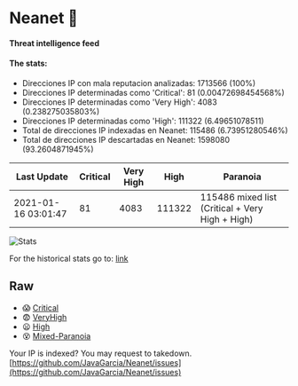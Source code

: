 # Neanet :hocho:
#### Threat intelligence feed
#### The stats:

- Direcciones IP con mala reputacion analizadas: 1713566 (100%)
- Direcciones IP determinadas como 'Critical':  81 (0.00472698454568%)
- Direcciones IP determinadas como 'Very High':  4083 (0.238275035803%)
- Direcciones IP determinadas como 'High':  111322 (6.49651078511)
- Total de direcciones IP indexadas en Neanet:  115486 (6.73951280546%)
- Total de direcciones IP descartadas en Neanet:  1598080 (93.2604871945%)

| Last Update | Critical | Very High | High | Paranoia |
| --- | --- | --- | --- | --- |
| 2021-01-16 03:01:47 | 81 | 4083 | 111322 | 115486 mixed list (Critical + Very High + High)|

![Stats](https://docs.google.com/spreadsheets/d/e/2PACX-1vSnaNMIXVabIpDJjufMlzH7poXnshF3mgd8Is1g9ytUEzVsP5my4Trn8f-xkoLLQ38xpL3HtmUexLo6/pubchart?oid=501124687&format=image)

For the historical stats go to: [link](/stats.csv)
## Raw
- :scream: [Critical](https://raw.githubusercontent.com/JavaGarcia/Neanet/master/blacklists/neanet_critical.txt)
- :fearful: [VeryHigh](https://raw.githubusercontent.com/JavaGarcia/Neanet/master/blacklists/neanet_veryHigh.txtt)
- :frowning: [High](https://raw.githubusercontent.com/JavaGarcia/Neanet/master/blacklists/neanet_high.txt)
- :dizzy_face: [Mixed-Paranoia](https://raw.githubusercontent.com/JavaGarcia/Neanet/master/blacklists/neanet_all.txt)


Your IP is indexed? You may request to takedown. [https://github.com/JavaGarcia/Neanet/issues](https://github.com/JavaGarcia/Neanet/issues)









































































































































































































































































































































































































































































































































































































































































































































































































































































































































































































































































































































































































































































































































































































































































































































































































































































































































































































































































































































































































































































































































































































































































































































































































































































































































































































































































































































































































































































































































































































































































































































































































































































































































































































































































































































































































































































